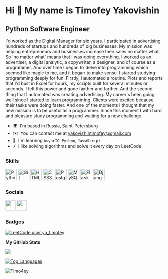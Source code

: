 Hi 👋 My name is Timofey Yakovishin
===================================

Python Software Engineer
------------------------

I'd worked as the Digital Manager for six years. I participated in advertising hundreds of startups and hundreds of big businesses. My mission was helping entrepreneurs and businesses increase their sales no matter what. So \`no matter what\` means that I was doing everything. I worked as an advertiser, a digital analytic, a copywriter, a designer, and of course as a programmer. And over time I began to delve into programming which seemed like magic to me, and it began to make sense. I started studying programming deeply for fun. Firstly, I automated a routine. Plots and reports that I'd built in Excel for hours, my scripts built for several minutes or seconds. I felt this power and gone farther and farther. And the second thing that I automated was creating advertising. My career's been going well since I started to learn programming. Clients were excited because their tasks were doing faster. And one of the moments I thought that my new mission is to be useful as a programmer. Since this moment I with hard and pleasure study programming and waiting for a new challenge.

* 🌍  I'm based in Russia, Saint-Petersburg
* ✉️  You can contact me at [yakovishintimofey@gmail.com](mailto:yakovishintimofey@gmail.com)
* 🧠  I'm learning `AsyncIO Python`, `JavaScript`
* ⚡  I like solving algorithms and solve it every day on LeetCode

### Skills


<p align="left">
<a href="https://www.python.org/" target="_blank" rel="noreferrer"><img src="https://raw.githubusercontent.com/danielcranney/readme-generator/main/public/icons/skills/python-colored.svg" width="36" height="36" alt="Python" /></a>
<a href="https://git-scm.com/" target="_blank" rel="noreferrer"><img src="https://raw.githubusercontent.com/danielcranney/readme-generator/main/public/icons/skills/git-colored.svg" width="36" height="36" alt="Git" /></a>
<a href="https://developer.mozilla.org/en-US/docs/Glossary/HTML5" target="_blank" rel="noreferrer"><img src="https://raw.githubusercontent.com/danielcranney/readme-generator/main/public/icons/skills/html5-colored.svg" width="36" height="36" alt="HTML5" /></a>
<a href="https://www.w3.org/TR/CSS/#css" target="_blank" rel="noreferrer"><img src="https://raw.githubusercontent.com/danielcranney/readme-generator/main/public/icons/skills/css3-colored.svg" width="36" height="36" alt="CSS3" /></a>
<a href="https://www.postgresql.org/" target="_blank" rel="noreferrer"><img src="https://raw.githubusercontent.com/danielcranney/readme-generator/main/public/icons/skills/postgresql-colored.svg" width="36" height="36" alt="PostgreSQL" /></a>
<a href="https://www.mysql.com/" target="_blank" rel="noreferrer"><img src="https://raw.githubusercontent.com/danielcranney/readme-generator/main/public/icons/skills/mysql-colored.svg" width="36" height="36" alt="MySQL" /></a>
<a href="https://flask.palletsprojects.com/en/2.0.x/" target="_blank" rel="noreferrer"><img src="https://raw.githubusercontent.com/danielcranney/readme-generator/main/public/icons/skills/flask-colored.svg" width="36" height="36" alt="Flask" /></a>
<a href="https://www.djangoproject.com/" target="_blank" rel="noreferrer"><img src="https://raw.githubusercontent.com/danielcranney/readme-generator/main/public/icons/skills/django-colored.svg" width="36" height="36" alt="Django" /></a>
</p>


### Socials

<p align="left"> <a href="https://www.github.com/Timo4ey" target="_blank" rel="noreferrer"><img src="https://raw.githubusercontent.com/danielcranney/readme-generator/main/public/icons/socials/github.svg" width="32" height="32" /></a> <a href="https://www.linkedin.com/in/timofey-yakovishin-python-developer/" target="_blank" rel="noreferrer"><img src="https://raw.githubusercontent.com/danielcranney/readme-generator/main/public/icons/socials/linkedin.svg" width="32" height="32" /></a></p>

### Badges
[![LeetCode user ya_timofey](https://img.shields.io/badge/dynamic/json?style=for-the-badge&labelColor=black&color=%23ffa116&label=Solved&query=solvedOverTotal&url=https%3A%2F%2Fleetcode-badge.vercel.app%2Fapi%2Fusers%2Fya_timofey&logo=leetcode&logoColor=yellow)](https://leetcode.com/ya_timofey/)

<b>My GitHub Stats</b>

<a href="http://www.github.com/Timo4ey"><img src="https://github-readme-streak-stats.herokuapp.com/?user=Timo4ey&stroke=ffffff&background=1c1917&ring=0891b2&fire=0891b2&currStreakNum=ffffff&currStreakLabel=0891b2&sideNums=ffffff&sideLabels=ffffff&dates=ffffff&hide_border=true" /></a>

<a href="https://github.com/Timo4ey" align="left"><img src="https://github-readme-stats.vercel.app/api/top-langs/?username=Timo4ey&langs_count=10&title_color=0891b2&text_color=ffffff&icon_color=0891b2&bg_color=1c1917&hide_border=true&locale=en&custom_title=Top%20%Languages" alt="Top Languages" /></a>
<p align="left"> <img src="https://komarev.com/ghpvc/?username=Timo4ey&label=Profile%20views&color=0e75b6&style=flat" alt="Timo4ey" /> </p>

